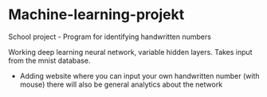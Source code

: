# Machine-learning-projekt
School project - Program for identifying handwritten numbers

Working deep learning neural network, variable hidden layers. Takes input from the mnist database.

- Adding website where you can input your own handwritten number (with mouse) there will also be general analytics about the network
